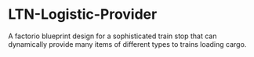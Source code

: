 # LTN-Logistic-Provider
A factorio blueprint design for a sophisticated train stop that can dynamically provide many items of different types to trains loading cargo.

